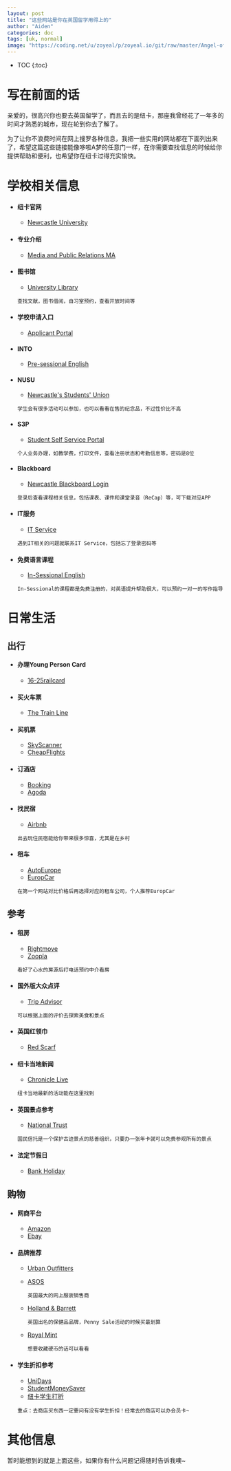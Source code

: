 ```yaml
---
layout: post
title: "这些网站是你在英国留学用得上的"
author: "Aiden"
categories: doc
tags: [uk, normal]
image: "https://coding.net/u/zoyeal/p/zoyeal.io/git/raw/master/Angel-of-the-North-medium.jpg"
---
```

* TOC
{:toc}


# 写在前面的话
亲爱的，很高兴你也要去英国留学了，而且去的是纽卡，那座我曾经花了一年多的时间才熟悉的城市，现在轮到你去了解了。

为了让你不浪费时间在网上搜罗各种信息，我把一些实用的网站都在下面列出来了，希望这篇这些链接能像哆啦A梦的任意门一样，在你需要查找信息的时候给你提供帮助和便利，也希望你在纽卡过得充实愉快。

# 学校相关信息
- #### 纽卡官网
    - [Newcastle University](https://www.ncl.ac.uk/)

- #### 专业介绍
    - [Media and Public Relations MA](https://www.ncl.ac.uk/postgraduate/courses/degrees/media-public-relations-ma/#profile)

- #### 图书馆
    - [University Library](https://www.ncl.ac.uk/library/)

    `查找文献，图书借阅，自习室预约，查看开放时间等`

- #### 学校申请入口
    - [Applicant Portal](https://aspire.ncl.ac.uk)

- #### INTO
    - [Pre-sessional English](http://www.intostudy.com/en-gb/universities/newcastle-university/courses/pre-sessional-english)


- #### NUSU
    - [Newcastle's Students' Union](link)

    `学生会有很多活动可以参加，也可以看看在售的纪念品，不过性价比不高`

- #### S3P
    - [Student Self Service Portal](https://s3p.ncl.ac.uk/login/index.aspx)

    `个人业务办理，如教学费，打印文件，查看注册状态和考勤信息等，密码是8位`

- #### Blackboard
    - [Newcastle Blackboard Login](https://blackboard.ncl.ac.uk/webapps/portal/execute/tabs/tabAction?tab_tab_group_id=_11_1)

    `登录后查看课程相关信息，包括课表、课件和课堂录音（ReCap）等，可下载对应APP`


- #### IT服务
    -  [IT Service](https://www.ncl.ac.uk/itservice)

    `遇到IT相关的问题就联系IT Service，包括忘了登录密码等`

- #### 免费语言课程
    -    [In-Sessional English](https://www.ncl.ac.uk/students/insessional/)

    `In-Sessional的课程都是免费注册的，对英语提升帮助很大，可以预约一对一的写作指导`


# 日常生活

## 出行

- #### 办理Young Person Card
    - [16-25railcard](https://www.16-25railcard.co.uk/)

- #### 买火车票
    -    [The Train Line](https://www.thetrainline.com/)

- #### 买机票
    - [SkyScanner](https://www.skyscanner.net/) 
    - [CheapFlights](https://www.cheapflights.co.uk/)

- #### 订酒店
    - [Booking](https://www.booking.com/index.en-gb.html)
    - [Agoda](https://www.agoda.com/)

- #### 找民宿
    - [Airbnb](https://www.airbnb.co.uk/)

    `出去玩住民宿能给你带来很多惊喜，尤其是在乡村`

- #### 租车
    - [AutoEurope](https://www.autoeurope.co.uk/) 
    - [EuropCar](https://www.europcar.co.uk/) 

    `在第一个网站对比价格后再选择对应的租车公司，个人推荐EuropCar`


## 参考
- #### 租房
    - [Rightmove](http://www.rightmove.co.uk/property-to-rent.html)
    - [Zoopla](https://www.zoopla.co.uk/to-rent/)

    `看好了心水的房源后打电话预约中介看房`

- #### 国外版大众点评
    - [Trip Advisor](https://www.tripadvisor.co.uk/)

    `可以根据上面的评价去探索美食和景点`

- #### 英国红领巾
    - [Red Scarf](https://www.honglingjin.co.uk/)

- #### 纽卡当地新闻
    - [Chronicle Live](https://www.chroniclelive.co.uk/all-about/things-to-do-newcastle)
    
    `纽卡当地最新的活动能在这里找到`

- #### 英国景点参考
    - [National Trust](https://www.nationaltrust.org.uk/)

    `国民信托是一个保护古迹景点的慈善组织，只要办一张年卡就可以免费参观所有的景点`

- #### 法定节假日
    - [Bank Holiday](https://www.gov.uk/bank-holidays)

## 购物
- #### 网商平台
    - [Amazon](https://www.amazon.co.uk/)
    - [Ebay](https://www.ebay.co.uk/)

- #### 品牌推荐
    - [Urban Outfitters](https://www.urbanoutfitters.com/en-gb/)
    - [ASOS](https://marketplace.asos.com/)
        
        `英国最大的网上服装销售商`

    - [Holland & Barrett](https://www.hollandandbarrett.com/)
        
        `英国出名的保健品品牌，Penny Sale活动的时候买最划算`

    - [Royal Mint](https://www.royalmint.com/)
        
        `想要收藏硬币的话可以看看`

- #### 学生折扣参考
    - [UniDays](https://www.myunidays.com/GB/en-GB)
    - [StudentMoneySaver](https://www.studentmoneysaver.co.uk/top-20/)
    - [纽卡学生打折](https://microsites.ncl.ac.uk/oncoursetoncl/best-student-discounts-newcastle-uni-students/)

    `重点：去商店买东西一定要问有没有学生折扣！经常去的商店可以办会员卡~`



# 其他信息

暂时能想到的就是上面这些，如果你有什么问题记得随时告诉我噢~